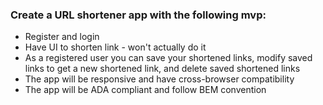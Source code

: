 ### Create a URL shortener app with the following mvp:

* Register and login
* Have UI to shorten link - won't actually do it
* As a registered user you can save your shortened links, modify saved links to get a new shortened link, and delete saved shortened links
* The app will be responsive and have cross-browser compatibility
* The app will be ADA compliant and follow BEM convention

